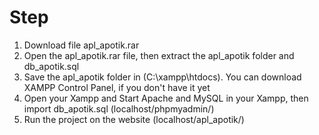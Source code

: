 # Step
1. Download file apl_apotik.rar
2. Open the apl_apotik.rar file, then extract the apl_apotik folder and db_apotik.sql
3. Save the apl_apotik folder in (C:\xampp\htdocs). You can download XAMPP Control Panel, if you don't have it yet 
4. Open your Xampp and Start Apache and MySQL in your Xampp, then import db_apotik.sql (localhost/phpmyadmin/)
5. Run the project on the website (localhost/apl_apotik/)

